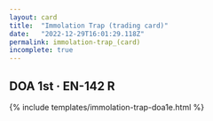 ```yaml
---
layout: card
title:  "Immolation Trap (trading card)"
date:   "2022-12-29T16:01:29.118Z"
permalink: immolation-trap_(card)
incomplete: true
---
```


## DOA 1st &middot; EN-142 R

{% include templates/immolation-trap-doa1e.html %}

